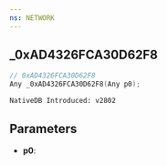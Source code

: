 ```yaml
---
ns: NETWORK 
---
```


## _0xAD4326FCA30D62F8

```c
// 0xAD4326FCA30D62F8 
Any _0xAD4326FCA30D62F8(Any p0);
```

```
NativeDB Introduced: v2802
```

## Parameters
* **p0**:
